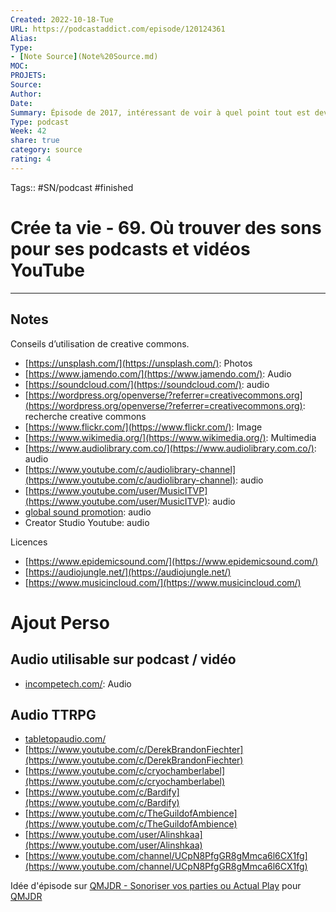 ```yaml
---
Created: 2022-10-18-Tue
URL: https://podcastaddict.com/episode/120124361
Alias:
Type: 
- [Note Source](Note%20Source.md)
MOC: 
PROJETS:
Source:
Author:
Date:
Summary: Épisode de 2017, intéressant de voir à quel point tout est devenu plus restrictif
Type: podcast
Week: 42
share: true 
category: source
rating: 4
---
```

Tags:: #SN/podcast #finished
# Crée ta vie - 69. Où trouver des sons pour ses podcasts et vidéos YouTube


***

## Notes
Conseils d’utilisation de creative commons.

-   [](https://unsplash.com/)[https://unsplash.com/](https://unsplash.com/): Photos
-   [](https://www.jamendo.com/)[https://www.jamendo.com/](https://www.jamendo.com/): Audio
-   [](https://soundcloud.com/)[https://soundcloud.com/](https://soundcloud.com/): audio
-   [](https://wordpress.org/openverse/?referrer=creativecommons.org)[https://wordpress.org/openverse/?referrer=creativecommons.org](https://wordpress.org/openverse/?referrer=creativecommons.org): recherche creative commons
-   [](https://www.flickr.com/)[https://www.flickr.com/](https://www.flickr.com/): Image
-   [](https://www.wikimedia.org/)[https://www.wikimedia.org/](https://www.wikimedia.org/): Multimedia
-   [](https://www.audiolibrary.com.co/)[https://www.audiolibrary.com.co/](https://www.audiolibrary.com.co/): audio
-   [](https://www.youtube.com/c/audiolibrary-channel)[https://www.youtube.com/c/audiolibrary-channel](https://www.youtube.com/c/audiolibrary-channel): audio
-   [](https://www.youtube.com/user/MusicITVP)[https://www.youtube.com/user/MusicITVP](https://www.youtube.com/user/MusicITVP): audio
-   [global sound promotion](https://www.youtube.com/user/globalsoundpromotion): audio
-   Creator Studio Youtube: audio

Licences

-   [](https://www.epidemicsound.com/)[https://www.epidemicsound.com/](https://www.epidemicsound.com/)
-   [](https://audiojungle.net/)[https://audiojungle.net/](https://audiojungle.net/)
-   [](https://www.musicincloud.com/)[https://www.musicincloud.com/](https://www.musicincloud.com/)

# Ajout Perso

## Audio utilisable sur podcast / vidéo

-   [incompetech.com/](http://incompetech.com/): Audio

## Audio TTRPG

-   [tabletopaudio.com/](http://tabletopaudio.com/)
-   [](https://www.youtube.com/c/DerekBrandonFiechter)[https://www.youtube.com/c/DerekBrandonFiechter](https://www.youtube.com/c/DerekBrandonFiechter)
-   [](https://www.youtube.com/c/cryochamberlabel)[https://www.youtube.com/c/cryochamberlabel](https://www.youtube.com/c/cryochamberlabel)
-   [](https://www.youtube.com/c/Bardify)[https://www.youtube.com/c/Bardify](https://www.youtube.com/c/Bardify)
-   [](https://www.youtube.com/c/TheGuildofAmbience)[https://www.youtube.com/c/TheGuildofAmbience](https://www.youtube.com/c/TheGuildofAmbience)
-   [](https://www.youtube.com/user/Alinshkaa)[https://www.youtube.com/user/Alinshkaa](https://www.youtube.com/user/Alinshkaa)
-   [](https://www.youtube.com/channel/UCpN8PfgGR8gMmca6l6CX1fg)[https://www.youtube.com/channel/UCpN8PfgGR8gMmca6l6CX1fg](https://www.youtube.com/channel/UCpN8PfgGR8gMmca6l6CX1fg)

Idée d'épisode sur [QMJDR - Sonoriser vos parties ou Actual Play](QMJDR%20-%20Sonoriser%20vos%20parties%20ou%20Actual%20Play.md) pour [QMJDR](_KANBAN_%20QMJDR.md)
